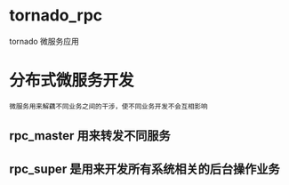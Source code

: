 # tornado_rpc
tornado 微服务应用

# 分布式微服务开发
```微服务用来解藕不同业务之间的干涉，使不同业务开发不会互相影响```

## rpc_master 用来转发不同服务

## rpc_super 是用来开发所有系统相关的后台操作业务